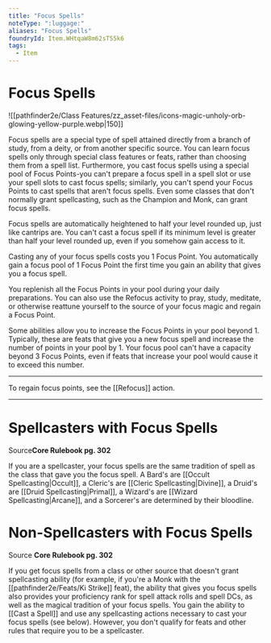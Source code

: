 ```yaml
---
title: "Focus Spells"
noteType: ":luggage:"
aliases: "Focus Spells"
foundryId: Item.WHtqaW8m62sT55k6
tags:
  - Item
---
```


# Focus Spells
![[pathfinder2e/Class Features/zz_asset-files/icons-magic-unholy-orb-glowing-yellow-purple.webp|150]]

Focus spells are a special type of spell attained directly from a branch of study, from a deity, or from another specific source. You can learn focus spells only through special class features or feats, rather than choosing them from a spell list. Furthermore, you cast focus spells using a special pool of Focus Points-you can't prepare a focus spell in a spell slot or use your spell slots to cast focus spells; similarly, you can't spend your Focus Points to cast spells that aren't focus spells. Even some classes that don't normally grant spellcasting, such as the Champion and Monk, can grant focus spells.

Focus spells are automatically heightened to half your level rounded up, just like cantrips are. You can't cast a focus spell if its minimum level is greater than half your level rounded up, even if you somehow gain access to it.

Casting any of your focus spells costs you 1 Focus Point. You automatically gain a focus pool of 1 Focus Point the first time you gain an ability that gives you a focus spell.

You replenish all the Focus Points in your pool during your daily preparations. You can also use the Refocus activity to pray, study, meditate, or otherwise reattune yourself to the source of your focus magic and regain a Focus Point.

Some abilities allow you to increase the Focus Points in your pool beyond 1. Typically, these are feats that give you a new focus spell and increase the number of points in your pool by 1. Your focus pool can't have a capacity beyond 3 Focus Points, even if feats that increase your pool would cause it to exceed this number.

* * *

To regain focus points, see the [[Refocus]] action.

* * *

# Spellcasters with Focus Spells

Source**Core Rulebook pg. 302**

If you are a spellcaster, your focus spells are the same tradition of spell as the class that gave you the focus spell. A Bard's are [[Occult Spellcasting|Occult]], a Cleric's are [[Cleric Spellcasting|Divine]], a Druid's are [[Druid Spellcasting|Primal]], a Wizard's are [[Wizard Spellcasting|Arcane]], and a Sorcerer's are determined by their bloodline.

# Non-Spellcasters with Focus Spells

Source **Core Rulebook pg. 302**

If you get focus spells from a class or other source that doesn't grant spellcasting ability (for example, if you're a Monk with the [[pathfinder2e/Feats/Ki Strike]] feat), the ability that gives you focus spells also provides your proficiency rank for spell attack rolls and spell DCs, as well as the magical tradition of your focus spells. You gain the ability to [[Cast a Spell]] and use any spellcasting actions necessary to cast your focus spells (see below). However, you don't qualify for feats and other rules that require you to be a spellcaster.
